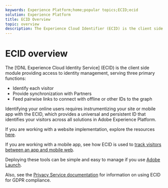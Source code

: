 ```yaml
---
keywords: Experience Platform;home;popular topics;ECID;ecid
solution: Experience Platform
title: ECID Overview
topic: overview
description: The Experience Cloud Identifier (ECID) is the client side module providing access to identity management, serving three primary functions.
---
```


# ECID overview

The [!DNL Experience Cloud Identity Service] (ECID) is the client side module providing access to identity management, serving three primary functions:

- Identify each visitor
- Provide synchronization with Partners
- Feed pairwise links to connect with offline or other IDs to the graph

Identifying your online users requires instrumentizing your site or mobile app with the ECID, which provides a universal and persistent ID that identifies your visitors across all solutions in Adobe Experience Platform.
 
If you are working with a website implementation, explore the resources [here](https://docs.adobe.com/content/help/en/id-service/using/home.html).

If you are working with a mobile app, see how ECID is used to [track visitors between an app and mobile web](https://docs.adobe.com/content/help/en/mobile-services/ios/sdk-reference-ios/hybrid-app.html).

Deploying these tools can be simple and easy to manage if you use [Adobe Launch](https://docs.adobe.com/content/help/en/launch/using/overview.html).

Also, see the [Privacy Service documentation](../privacy-service/identity-data.md) for information on using ECID for GDPR compliance.

